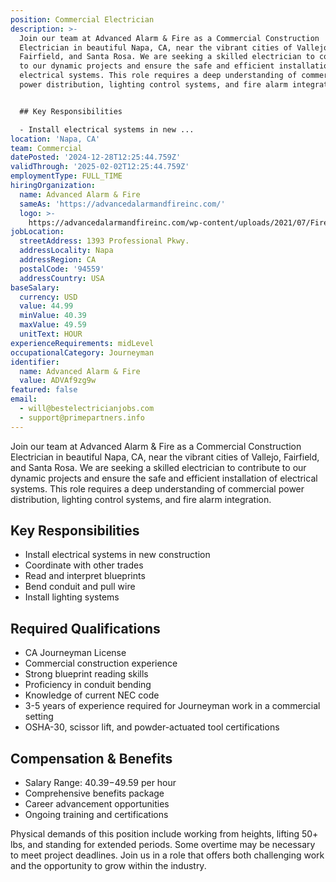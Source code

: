 ```yaml
---
position: Commercial Electrician
description: >-
  Join our team at Advanced Alarm & Fire as a Commercial Construction
  Electrician in beautiful Napa, CA, near the vibrant cities of Vallejo,
  Fairfield, and Santa Rosa. We are seeking a skilled electrician to contribute
  to our dynamic projects and ensure the safe and efficient installation of
  electrical systems. This role requires a deep understanding of commercial
  power distribution, lighting control systems, and fire alarm integration.


  ## Key Responsibilities

  - Install electrical systems in new ...
location: 'Napa, CA'
team: Commercial
datePosted: '2024-12-28T12:25:44.759Z'
validThrough: '2025-02-02T12:25:44.759Z'
employmentType: FULL_TIME
hiringOrganization:
  name: Advanced Alarm & Fire
  sameAs: 'https://advancedalarmandfireinc.com/'
  logo: >-
    https://advancedalarmandfireinc.com/wp-content/uploads/2021/07/Fire-Safety-System-Orange-County-Los-Angeles-CA.png
jobLocation:
  streetAddress: 1393 Professional Pkwy.
  addressLocality: Napa
  addressRegion: CA
  postalCode: '94559'
  addressCountry: USA
baseSalary:
  currency: USD
  value: 44.99
  minValue: 40.39
  maxValue: 49.59
  unitText: HOUR
experienceRequirements: midLevel
occupationalCategory: Journeyman
identifier:
  name: Advanced Alarm & Fire
  value: ADVAf9zg9w
featured: false
email:
  - will@bestelectricianjobs.com
  - support@primepartners.info
---
```




Join our team at Advanced Alarm & Fire as a Commercial Construction Electrician in beautiful Napa, CA, near the vibrant cities of Vallejo, Fairfield, and Santa Rosa. We are seeking a skilled electrician to contribute to our dynamic projects and ensure the safe and efficient installation of electrical systems. This role requires a deep understanding of commercial power distribution, lighting control systems, and fire alarm integration.

## Key Responsibilities
- Install electrical systems in new construction
- Coordinate with other trades
- Read and interpret blueprints
- Bend conduit and pull wire
- Install lighting systems

## Required Qualifications
- CA Journeyman License
- Commercial construction experience
- Strong blueprint reading skills
- Proficiency in conduit bending
- Knowledge of current NEC code
- 3-5 years of experience required for Journeyman work in a commercial setting
- OSHA-30, scissor lift, and powder-actuated tool certifications

## Compensation & Benefits
- Salary Range: $40.39-$49.59 per hour
- Comprehensive benefits package
- Career advancement opportunities
- Ongoing training and certifications

Physical demands of this position include working from heights, lifting 50+ lbs, and standing for extended periods. Some overtime may be necessary to meet project deadlines. Join us in a role that offers both challenging work and the opportunity to grow within the industry.
